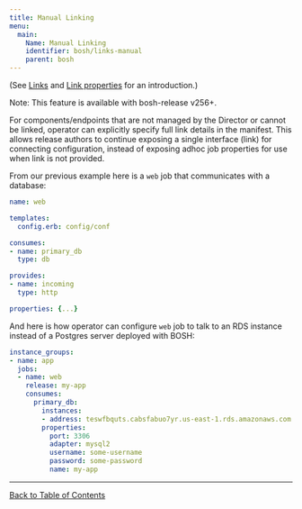 ```yaml
---
title: Manual Linking
menu:
  main:
    Name: Manual Linking
    identifier: bosh/links-manual
    parent: bosh
---
```


(See [Links](links.html) and [Link properties](links-properties.html) for an introduction.)

<p class="note">Note: This feature is available with bosh-release v256+.</p>

For components/endpoints that are not managed by the Director or cannot be linked, operator can explicitly specify full link details in the manifest. This allows release authors to continue exposing a single interface (link) for connecting configuration, instead of exposing adhoc job properties for use when link is not provided.

From our previous example here is a `web` job that communicates with a database:

```yaml
name: web

templates:
  config.erb: config/conf

consumes:
- name: primary_db
  type: db

provides:
- name: incoming
  type: http

properties: {...}
```

And here is how operator can configure `web` job to talk to an RDS instance instead of a Postgres server deployed with BOSH:

```yaml
instance_groups:
- name: app
  jobs:
  - name: web
    release: my-app
    consumes:
      primary_db:
        instances:
        - address: teswfbquts.cabsfabuo7yr.us-east-1.rds.amazonaws.com
        properties:
          port: 3306
          adapter: mysql2
          username: some-username
          password: some-password
          name: my-app
```

---
[Back to Table of Contents](index.html#deployment-config)
